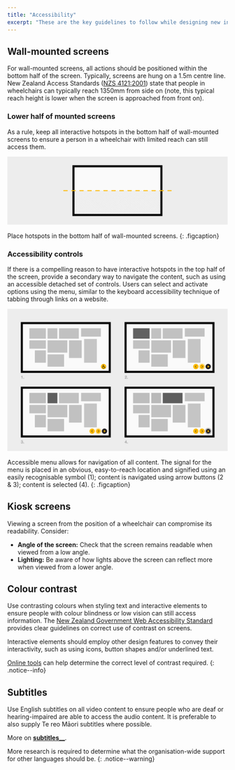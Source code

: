 ```yaml
---
title: "Accessibility"
excerpt: "These are the key guidelines to follow while designing new interactive screens to ensure most visitors can access the content. Like the rest of the DLS, this section will be expanded as more testing of new screens takes place."
---
```


## Wall-mounted screens

For wall-mounted screens, all actions should be positioned within the bottom half of the screen. Typically, screens are hung on a 1.5m centre line. New Zealand Access Standards ([NZS 4121:2001](https://www.standards.govt.nz/assets/Publication-files/NZS4121-2001.pdf)) state that people in wheelchairs can typically reach 1350mm from side on (note, this typical reach height is lower when the screen is approached from front on).

### Lower half of mounted screens

As a rule, keep all interactive hotspots in the bottom half of wall-mounted screens to ensure a person in a wheelchair with limited reach can still access them.

![Accessibile areas of a wall-mounted screen](/images/accessibility-half.png)

Place hotspots in the bottom half of wall-mounted screens.
{: .figcaption}

### Accessibility controls

If there is a compelling reason to have interactive hotspots in the top half of the screen, provide a secondary way to navigate the content, such as using an accessible detached set of controls. Users can select and activate options using the menu, similar to the keyboard accessibility technique of tabbing through links on a website.

![Proposed accessible menu](/images/accessibility-menu.png)

Accessible menu allows for navigation of all content. The signal for the menu is placed in an obvious, easy-to-reach location and signified using an easily recognisable symbol (1); content is navigated using arrow buttons (2 & 3); content is selected (4).
{: .figcaption}

## Kiosk screens

Viewing a screen from the position of a wheelchair can compromise its readability. Consider:

* __Angle of the screen:__ Check that the screen remains readable when viewed from a low angle.
* __Lighting:__ Be aware of how lights above the screen can reflect more when viewed from a lower angle.

## Colour contrast

Use contrasting colours when styling text and interactive elements to ensure people with colour blindness or low vision can still access information. The [New Zealand Government Web Accessibility Standard](https://webtoolkit.govt.nz/guidance/design-and-development/contrast-and-the-use-of-colour) provides clear guidelines on correct use of contrast on screens.

Interactive elements should employ other design features to convey their interactivity, such as using icons, button shapes and/or underlined text.

[Online tools](https://webtoolkit.govt.nz/guidance/design-and-development/contrast-and-the-use-of-colour/#tools) can help determine the correct level of contrast required.
{: .notice--info}

## Subtitles

Use English subtitles on all video content to ensure people who are deaf or hearing-impaired are able to access the audio content. It is preferable to also supply Te reo Māori subtitles where possible.

More on __[subtitles__](/_pages/patterns/video#subtitles)__.

More research is required to determine what the organisation-wide support for other languages should be.
{: .notice--warning}


